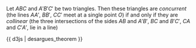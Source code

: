 Let $ABC$ and $A'B'C'$ be two triangles. Then these triangles are _concurrent_ (the lines $AA'$, $BB'$, $CC'$ meet at a single point $O$) if and only if they are _collinear_ (the three intersections of the sides $AB$ and $A'B'$, $BC$ and $B'C'$, $CA$ and $C'A'$, lie in a line)

{{ d3js | desargues_theorem }}